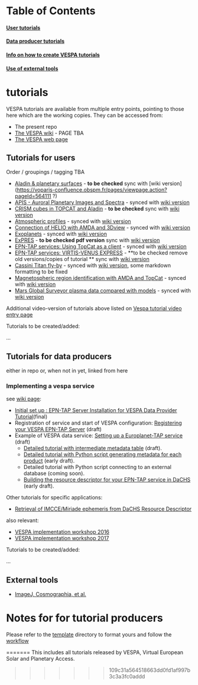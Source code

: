 # Table of Contents
#### [User tutorials](#tutorials-for-users)
#### [Data producer tutorials](#tutorials-for-data-producers)
#### [Info on how to create VESPA tutorials](#implementing-a-vespa-service)
#### [Use of external tools](#external-tools)

# tutorials
VESPA tutorials are available from multiple entry points, pointing to those here which are the working copies. They can be accessed from:

* The present repo
* [The VESPA wiki](http://discussions.europlanet-vespa.eu) - PAGE TBA
* [The VESPA web page](http://europlanet-vespa.eu/tutos.shtml)

## Tutorials for users

Order / groupings / tagging TBA

* [Aladin & planetary surfaces](https://github.com/epn-vespa/tutorials/blob/master/Aladin-Planetary-Surfaces/Aladin-Planetary-Surfaces-Tutorial.md) - **to be checked** sync with [wiki version](https://voparis-confluence.obspm.fr/pages/viewpage.action?pageId=564111 ?)
* [APIS - Auroral Planetary Images and Spectra](https://github.com/epn-vespa/tutorials/blob/master/APIS-Tutorial/APIS-Tutorial.md) - synced with [wiki version](https://voparis-confluence.obspm.fr/display/VES/APIS)
* [CRISM cubes in TOPCAT and Aladin](https://github.com/epn-vespa/tutorials/blob/master/jra-t4-EPN1-CRISM/jra-t4-EPN1-CRISM-Tutorial.md) - **to be checked** sync with [wiki version](https://voparis-confluence.obspm.fr/display/VES/jra-t4-EPN1-CRISM)
* [Atmospheric profiles](https://github.com/epn-vespa/tutorials/blob/master/Atmospheric-profiles/atmospheric_profiles.md) - synced with [wiki version](https://voparis-confluence.obspm.fr/display/VES/Atmospheric+profiles)
* [Connection of HELIO with AMDA and 3Dview](https://github.com/epn-vespa/tutorials/blob/master/Connection-between-HELIO-and-IMPEx-tools/Tutorial.md) - synced with [wiki version](https://voparis-confluence.obspm.fr/display/VES/Connection+of+HELIO+with+AMDA+and+3DView)
* [Exoplanets](https://github.com/epn-vespa/tutorials/blob/master/exoplanets/README.md) - synced with [wiki version](https://voparis-confluence.obspm.fr/display/VES/Exoplanets)
* [ExPRES](https://github.com/epn-vespa/tutorials/blob/master/ExPRES-tutorial/ExPRES-Tutorial.md) - **to be checked pdf version** sync with [wiki version](https://voparis-confluence.obspm.fr/display/VES/ExPRES)
* [EPN-TAP services: Using TopCat as a client](https://github.com/epn-vespa/tutorials/blob/master/EPN-TAP-services-Using-TopCat-as-a-client/EPN-TAP_services-Using_TopCat_as_a_client.md) - synced with [wiki version](https://voparis-confluence.obspm.fr/display/VES/EPN-TAP+Services+%3A+Using+TopCat+as+a+client)
* [EPN-TAP services: VIRTIS-VENUS EXPRESS](https://github.com/epn-vespa/tutorials/blob/master/EPN-TAP-services-Virtis-Venus-Express-demo/EPN-TAP-services-Virtis-Venus-Express-demo.md) - **to be checked remove old versions/copies of tutorial ** sync with [wiki version](https://voparis-confluence.obspm.fr/display/VES/EPN-TAP+services+%3A+VIRTIS-VENUS+EXPRESS)
* [Cassini Titan fly-by](https://github.com/epn-vespa/tutorials/blob/master/cassini-titan-flyby/README.md) - synced with [wiki version](https://voparis-confluence.obspm.fr/display/VES/Cassini+Titan+Fly-by), some markdown formatting to be fixed
* [Magnetospheric region identification with AMDA and TopCat](https://github.com/epn-vespa/tutorials/blob/master/Magnetospheric-regions-automatic-identification-with-AMDA-and-TOPCAT/Magnetospheric%20regions%20automatic%20identification%20with%20AMDA%20and%20TOPCAT%20%20%23AMDA.md) - synced with [wiki version](https://voparis-confluence.obspm.fr/display/VES/Magnetospheric+regions+identification+with+AMDA+and+TopCat)
* [Mars Global Surveyor plasma data compared with models](https://github.com/epn-vespa/tutorials/blob/master/Mars-Global-Surveyor-plasma-data-compared-with-models/Mars-Global-Surveyor-plasma-data-compared-with-models.md) - synced with [wiki version](https://voparis-confluence.obspm.fr/display/VES/Mars+Global+Surveyor+plasma+data+compared+with+models)

Additional video-version of tutorials above listed on [Vespa tutorial video entry page](http://typhon.obspm.fr/VESPA-tutorials/index.php?page=1)

Tutorials to be created/added:

...

## Tutorials for data producers

either in repo or, when not in yet, linked from here

### Implementing a vespa service

see [wiki page](https://voparis-confluence.obspm.fr/display/VES/Implementing+a+VESPA+service):

* [Initial set up : EPN-TAP Server Installation for VESPA Data Provider Tutorial](https://voparis-confluence.obspm.fr/display/VES/EPN-TAP+Server+Installation+for+VESPA+Data+Provider+Tutorial)(final)
* Registration of service and start of VESPA configuration: [Registering your VESPA EPN-TAP Server](https://voparis-confluence.obspm.fr/display/VES/Registering+your+VESPA+EPN-TAP+Server) (draft)
* Example of VESPA data service: [Setting up a Europlanet-TAP service](https://voparis-confluence.obspm.fr/display/VES/Setting+up+an+EPN-TAP+service) (draft)
  * [Detailed tutorial with intermediate metadata table](https://voparis-confluence.obspm.fr/display/VES/VESPA+service+tutorial+with+intermediate+metadata+table) (draft).
  * [Detailed tutorial with Python script generating metadata for each product](https://voparis-confluence.obspm.fr/display/VES/VESPA+service+tutorial+with+Python+script+generating+metadata+for+each+product) (early draft).
  * Detailed tutorial with Python script connecting to an external database (coming soon).
  * [Building the resource descriptor for your EPN-TAP service in DaCHS](https://voparis-confluence.obspm.fr/display/VES/Building+the+resource+descriptor+for+your+EPN-TAP+service+in+DaCHS) (early draft).

Other tutorials for specific applications:

* [Retrieval of IMCCE/Miriade ephemeris from DaCHS Resource Descriptor](https://voparis-confluence.obspm.fr/pages/viewpage.action?pageId=14943257)

also relevant:

* [VESPA implementation workshop 2016](https://voparis-confluence.obspm.fr/display/VES/VESPA+implementation+workshop+2016)
* [VESPA implementation workshop 2017](https://voparis-confluence.obspm.fr/display/VES/VESPA+implementation+workshop+2017)

Tutorials to be created/added:

...

## External tools

* [ImageJ, Cosmographia, et al.](https://voparis-confluence.obspm.fr/display/VES/External+tools)

# Notes for for tutorial producers

Please refer to the [template](https://github.com/epn-vespa/tutorials/tree/master/template)
directory to format yours and follow the [workflow](workflow.md)

=======
This includes all tutorials released by VESPA, Virtual European Solar and Planetary Access.
>>>>>>> 109c31a564518663dd0fd1af997b3c3a3fc0addd
